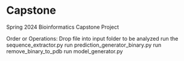 # Capstone
Spring 2024 Bioinformatics Capstone Project


Order or Operations:
Drop file into input folder to be analyzed
run the sequence_extractor.py
run prediction_generator_binary.py
run remove_binary_to_pdb
run model_generator.py


